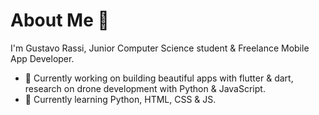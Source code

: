 # About Me 👋
I'm Gustavo Rassi, Junior Computer Science student & Freelance Mobile App Developer.
- 🔭 Currently working on building beautiful apps with flutter & dart, research on drone development with Python & JavaScript.
- 🌱 Currently learning Python, HTML, CSS & JS.
<!--
**GustavoRassi/GustavoRassi** is a ✨ _special_ ✨ repository because its `README.md` (this file) appears on your GitHub profile.

Here are some ideas to get you started:

🔭 Currently working on
- 🌱 I’m currently learning ...
- 👯 I’m looking to collaborate on ...
- 🤔 I’m looking for help with ...
- 💬 Ask me about ...
- 📫 How to reach me: ...
- 😄 Pronouns: ...
- ⚡ Fun fact: ...
-->
